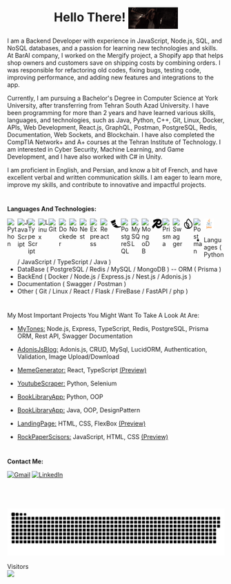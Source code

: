 <div align="center"> <h1> Hello There! <img align="center" src="assets/KenobiHelloThereCompressed.gif" height="50" >  </h1> </div>

I am a Backend Developer with experience in JavaScript, Node.js, SQL, and NoSQL databases, and a passion for learning new technologies and skills. At BarAI company, I worked on the Mergify project, a Shopify app that helps shop owners and customers save on shipping costs by combining orders. I was responsible for refactoring old codes, fixing bugs, testing code, improving performance, and adding new features and integrations to the app.

Currently, I am pursuing a Bachelor's Degree in Computer Science at York University, after transferring from Tehran South Azad University. I have been programming for more than 2 years and have learned various skills, languages, and technologies, such as Java, Python, C++, Git, Linux, Docker, APIs, Web Development, React.js, GraphQL, Postman, PostgreSQL, Redis, Documentation, Web Sockets, and Blockchain. I have also completed the CompTIA Network+ and A+ courses at the Tehran Institute of Technology. I am interested in Cyber Security, Machine Learning, and Game Development, and I have also worked with C# in Unity. 

I am proficient in English, and Persian, and know a bit of French, and have excellent verbal and written communication skills. I am eager to learn more, improve my skills, and contribute to innovative and impactful projects.

#

**Languages And Technologies:**

<source media="(prefers-color-scheme: light)" srcset="https://raw.githubusercontent.com/simple-icons/simple-icons/develop/icons/python.svg"><img src="https://raw.githubusercontent.com/simple-icons/simple-icons/develop/icons/python.svg" alt="Python" align=left width=24></picture>

<source media="(prefers-color-scheme: light)" srcset="https://raw.githubusercontent.com/simple-icons/simple-icons/develop/icons/javascript.svg"><img src="https://raw.githubusercontent.com/simple-icons/simple-icons/develop/icons/javascript.svg" alt="JavaScript" align=left width=24></picture>

<source media="(prefers-color-scheme: light)" srcset="https://raw.githubusercontent.com/simple-icons/simple-icons/develop/icons/typescript.svg"><img src="https://raw.githubusercontent.com/simple-icons/simple-icons/develop/icons/typescript.svg" alt="TypeScript" align=left width=24></picture>

<source media="(prefers-color-scheme: light)" srcset="https://raw.githubusercontent.com/simple-icons/simple-icons/develop/icons/linux.svg"><img src="https://raw.githubusercontent.com/simple-icons/simple-icons/develop/icons/linux.svg" alt="Linux" align=left width=24></picture>

<source media="(prefers-color-scheme: light)" srcset="https://raw.githubusercontent.com/simple-icons/simple-icons/develop/icons/git.svg"><img src="https://raw.githubusercontent.com/simple-icons/simple-icons/develop/icons/git.svg" alt="Git" align=left width=24></picture>

<source media="(prefers-color-scheme: light)" srcset="https://raw.githubusercontent.com/simple-icons/simple-icons/develop/icons/docker.svg"><img src="https://raw.githubusercontent.com/simple-icons/simple-icons/develop/icons/docker.svg" alt="Docker" align=left width=24></picture>

<source media="(prefers-color-scheme: light)" srcset="https://raw.githubusercontent.com/simple-icons/simple-icons/develop/icons/nodedotjs.svg"><img src="https://raw.githubusercontent.com/simple-icons/simple-icons/develop/icons/nodedotjs.svg" alt="Node" align=left width=24></picture>

<source media="(prefers-color-scheme: light)" srcset="https://raw.githubusercontent.com/simple-icons/simple-icons/develop/icons/nestjs.svg"><img src="https://raw.githubusercontent.com/simple-icons/simple-icons/develop/icons/nestjs.svg" alt="Nest" align=left width=24></picture>

<source media="(prefers-color-scheme: light)" srcset="https://raw.githubusercontent.com/simple-icons/simple-icons/develop/icons/express.svg"><img src="https://raw.githubusercontent.com/simple-icons/simple-icons/develop/icons/express.svg" alt="Express" align=left width=24></picture>

<source media="(prefers-color-scheme: light)" srcset="https://raw.githubusercontent.com/simple-icons/simple-icons/develop/icons/react.svg"><img src="https://raw.githubusercontent.com/simple-icons/simple-icons/develop/icons/react.svg" alt="React" align=left width=24></picture>

<source media="(prefers-color-scheme: light)" srcset="https://raw.githubusercontent.com/simple-icons/simple-icons/develop/icons/flask.svg"><img src="https://raw.githubusercontent.com/simple-icons/simple-icons/develop/icons/flask.svg" alt="Flask" align=left width=24></picture>

<source media="(prefers-color-scheme: light)" srcset="https://raw.githubusercontent.com/simple-icons/simple-icons/develop/icons/postgresql.svg"><img src="https://raw.githubusercontent.com/simple-icons/simple-icons/develop/icons/postgresql.svg" alt="PostgreSQL" align=left width=24></picture>

<source media="(prefers-color-scheme: light)" srcset="https://raw.githubusercontent.com/simple-icons/simple-icons/develop/icons/mysql.svg"><img src="https://raw.githubusercontent.com/simple-icons/simple-icons/develop/icons/mysql.svg" alt="MySQL" align=left width=24></picture>

<source media="(prefers-color-scheme: light)" srcset="https://raw.githubusercontent.com/simple-icons/simple-icons/develop/icons/mongodb.svg"><img src="https://raw.githubusercontent.com/simple-icons/simple-icons/develop/icons/mongodb.svg" alt="MongoDB" align=left width=24></picture>

<source media="(prefers-color-scheme: light)" srcset="https://raw.githubusercontent.com/simple-icons/simple-icons/develop/icons/redis.svg"><img src="https://raw.githubusercontent.com/simple-icons/simple-icons/develop/icons/redis.svg" alt="Redis" align=left width=24></picture>

<source media="(prefers-color-scheme: light)" srcset="https://raw.githubusercontent.com/simple-icons/simple-icons/develop/icons/prisma.svg"><img src="https://raw.githubusercontent.com/simple-icons/simple-icons/develop/icons/prisma.svg" alt="Prisma" align=left width=24></picture>

<source media="(prefers-color-scheme: light)" srcset="https://raw.githubusercontent.com/simple-icons/simple-icons/develop/icons/swagger.svg"><img src="https://raw.githubusercontent.com/simple-icons/simple-icons/develop/icons/swagger.svg" alt="Swagger" align=left width=24></picture>

<source media="(prefers-color-scheme: light)" srcset="https://raw.githubusercontent.com/simple-icons/simple-icons/develop/icons/firebase.svg"><img src="https://raw.githubusercontent.com/simple-icons/simple-icons/develop/icons/firebase.svg" alt="Firebase" align=left width=24></picture>

<source media="(prefers-color-scheme: light)" srcset="https://raw.githubusercontent.com/simple-icons/simple-icons/develop/icons/postman.svg"><img src="https://raw.githubusercontent.com/simple-icons/simple-icons/develop/icons/postman.svg" alt="Postman" align=left width=24></picture>

<img height="24" src="https://raw.githubusercontent.com/github/explore/80688e429a7d4ef2fca1e82350fe8e3517d3494d/topics/java/java.png" alt="Java">

-   Languages ( Python / JavaScript / TypeScript / Java )
-   DataBase ( PostgreSQL / Redis / MySQL / MongoDB ) -- ORM ( Prisma )
-   BackEnd ( Docker / Node.js / Express.js / Nest.js / Adonis.js )
-   Documentation ( Swagger / Postman )
-   Other ( Git / Linux / React / Flask / FireBase / FastAPI / php )

#

My Most Important Projects You Might Want To Take A Look At Are: 

- <a href="https://github.com/Ali-Nategh/mytones_proj">MyTones:</a>  Node.js, Express, TypeScript, Redis, PostgreSQL, Prisma ORM, Rest API, Swagger Documentation

- <a href="https://github.com/Ali-Nategh/adonis_api_proj">AdonisJsBlog:</a>  Adonis.js, CRUD, MySql, LucidORM, Authentication, Validation, Image Upload/Download

- <a href="https://github.com/Ali-Nategh/react_practice_project_3">MemeGenerator:</a> React, TypeScript
<a href="https://ali-nategh-meme-generator.netlify.app/">(Preview)</a>

- <a href="https://github.com/Ali-Nategh/python_youtube_scraper_selenium">YoutubeScraper:</a> Python, Selenium

- <a href="https://github.com/Ali-Nategh/python-oop-library-proj">BookLibraryApp:</a> Python, OOP

- <a href="https://github.com/Ali-Nategh/java_oop_library_proj">BookLibraryApp:</a> Java, OOP, DesignPattern

- <a href="https://github.com/Ali-Nategh/odin_landing_page">LandingPage:</a> HTML, CSS, FlexBox 
<a href="https://ali-nategh.github.io/odin_landing_page/">(Preview)</a>

- <a href="https://github.com/Ali-Nategh/odin_rock_paper_scissors">RockPaperScisors:</a> JavaScript, HTML, CSS 
<a href="https://ali-nategh.github.io/odin_rock_paper_scissors/">(Preview)</a>

#

**Contact Me:**

<a href="mailto:AliNategh005@gmail.com">![Gmail](https://img.shields.io/badge/Gmail-D14836?style=for-the-badge&logo=gmail&logoColor=white)</a>
<a href="https://www.linkedin.com/in/alinategh">![LinkedIn](https://img.shields.io/badge/linkedin-%230077B5.svg?style=for-the-badge&logo=linkedin&logoColor=white)</a>

<!-- ![Instagram](https://img.shields.io/badge/Instagram-%23E4405F.svg?style=for-the-badge&logo=Instagram&logoColor=white) -->

#

<!-- 
<div style="display: flex;">
  <img alt="JavaScript" src="https://img.shields.io/badge/javascript%20-%23323330.svg?&style=for-the-badge&logo=javascript&logoColor=%23F7DF1E"/>
  <img alt="Python" src="https://img.shields.io/badge/python%20-%2314354C.svg?&style=for-the-badge&logo=python&logoColor=white"/>
  <img alt="Java" src="https://img.shields.io/badge/java-%23ED8B00.svg?&style=for-the-badge&logo=java&logoColor=white"/>
  <img alt="Git" src="https://img.shields.io/badge/git%20-%23F05033.svg?&style=for-the-badge&logo=git&logoColor=white"/>
  <img alt="Postgres" src ="https://img.shields.io/badge/postgres-%23316192.svg?&style=for-the-badge&logo=postgresql&logoColor=white"/>
</div>
 -->

<!-- 
![NAME's github stats](https://github-readme-stats.vercel.app/api?username=Ali-Nategh&show_icons=true&theme=gotham)
[![Top Langs](https://github-readme-stats.vercel.app/api/top-langs/?username=Ali-Nategh&theme=gotham&layout=compact)](https://github.com/Ali-Nategh)
 -->

<br>


<a href=#><img src="assets/contributions.svg"></a>


<p align="left"> 
  Visitors<br>
  <img src="https://profile-counter.glitch.me/ali-nategh/count.svg" />
</p>


